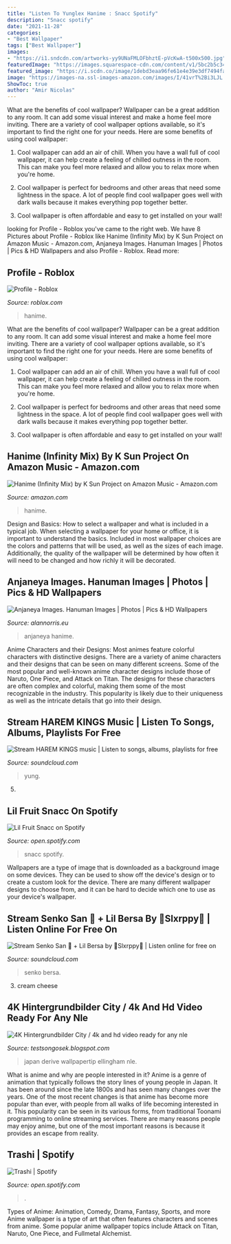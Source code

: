 ```yaml
---
title: "Listen To Yunglex Hanime : Snacc Spotify"
description: "Snacc spotify"
date: "2021-11-28"
categories:
- "Best Wallpaper"
tags: ["Best Wallpaper"]
images:
- "https://i1.sndcdn.com/artworks-yy9UNaFMLOFbhztE-pVcKwA-t500x500.jpg"
featuredImage: "https://images.squarespace-cdn.com/content/v1/5bc2b5c34d546e6867f9cb8a/1587940178132-GCB17JYW7GIWSAQA41N6/ke17ZwdGBToddI8pDm48kPTrHXgsMrSIMwe6YW3w1AZ7gQa3H78H3Y0txjaiv_0fDoOvxcdMmMKkDsyUqMSsMWxHk725yiiHCCLfrh8O1z4YTzHvnKhyp6Da-NYroOW3ZGjoBKy3azqku80C789l0k5fwC0WRNFJBIXiBeNI5fKTrY37saURwPBw8fO2esROAxn-RKSrlQamlL27g22X2A/derive-japan-cody-ellingham.jpg"
featured_image: "https://i.scdn.co/image/1debd3eaa96fe61e4e39e3df7494fad120bdb7b1"
image: "https://images-na.ssl-images-amazon.com/images/I/41vrT%2Bi3LJL._SY445_SX342_QL70_ML2_.jpg"
ShowToc: true
author: "Amir Nicolas"
---
```



What are the benefits of cool wallpaper?
Wallpaper can be a great addition to any room. It can add some visual interest and make a home feel more inviting. There are a variety of cool wallpaper options available, so it's important to find the right one for your needs. Here are some benefits of using cool wallpaper: 
1. Cool wallpaper can add an air of chill. When you have a wall full of cool wallpaper, it can help create a feeling of chilled outness in the room. This can make you feel more relaxed and allow you to relax more when you're home. 

2. Cool wallpaper is perfect for bedrooms and other areas that need some lightness in the space. A lot of people find cool wallpaper goes well with dark walls because it makes everything pop together better. 

3. Cool wallpaper is often affordable and easy to get installed on your wall!

	

		
looking for Profile - Roblox you've came to the right web. We have 8 Pictures about Profile - Roblox like Hanime (Infinity Mix) by K Sun Project on Amazon Music - Amazon.com, Anjaneya Images. Hanuman Images | Photos | Pics &amp; HD Wallpapers and also Profile - Roblox. Read more:
		
    
## Profile - Roblox

<img loading=lazy src="https://tr.rbxcdn.com/ba961c2d6952d663eeeaeed3aba87fd1/352/352/Avatar/Png" onerror="this.onerror=null;this.src='https://tse3.mm.bing.net/th?id=OIP.E1Yoo1VaAwidu0s2-pO82wAAAA&amp;pid=15.1';" alt="Profile - Roblox">

_Source: roblox.com_

>hanime. 

	

What are the benefits of cool wallpaper?
Wallpaper can be a great addition to any room. It can add some visual interest and make a home feel more inviting. There are a variety of cool wallpaper options available, so it's important to find the right one for your needs. Here are some benefits of using cool wallpaper: 
1. Cool wallpaper can add an air of chill. When you have a wall full of cool wallpaper, it can help create a feeling of chilled outness in the room. This can make you feel more relaxed and allow you to relax more when you're home. 

2. Cool wallpaper is perfect for bedrooms and other areas that need some lightness in the space. A lot of people find cool wallpaper goes well with dark walls because it makes everything pop together better. 

3. Cool wallpaper is often affordable and easy to get installed on your wall!

    
## Hanime (Infinity Mix) By K Sun Project On Amazon Music - Amazon.com

<img loading=lazy src="https://images-na.ssl-images-amazon.com/images/I/41vrT%2Bi3LJL._SY445_SX342_QL70_ML2_.jpg" onerror="this.onerror=null;this.src='https://tse2.mm.bing.net/th?id=OIP.t9pPUAfRI5bgvrds_vU2awAAAA&amp;pid=15.1';" alt="Hanime (Infinity Mix) by K Sun Project on Amazon Music - Amazon.com">

_Source: amazon.com_

>hanime. 

	

Design and Basics: How to select a wallpaper and what is included in a typical job.
When selecting a wallpaper for your home or office, it is important to understand the basics. Included in most wallpaper choices are the colors and patterns that will be used, as well as the sizes of each image. Additionally, the quality of the wallpaper will be determined by how often it will need to be changed and how richly it will be decorated.

    
## Anjaneya Images. Hanuman Images | Photos | Pics &amp; HD Wallpapers

<img loading=lazy src="http://alannorris.eu/pics/anjaneya-images-2.jpg" onerror="this.onerror=null;this.src='https://tse2.mm.bing.net/th?id=OIP.UxupOYJDBAPZ3YWb-aJSNgHaNK&amp;pid=15.1';" alt="Anjaneya Images. Hanuman Images | Photos | Pics &amp; HD Wallpapers">

_Source: alannorris.eu_

>anjaneya hanime. 

	

Anime Characters and their Designs: Most animes feature colorful characters with distinctive designs.
There are a variety of anime characters and their designs that can be seen on many different screens. Some of the most popular and well-known anime character designs include those of Naruto, One Piece, and Attack on Titan. The designs for these characters are often complex and colorful, making them some of the most recognizable in the industry. This popularity is likely due to their uniqueness as well as the intricate details that go into their design.

    
## Stream HAREM KINGS Music | Listen To Songs, Albums, Playlists For Free

<img loading=lazy src="https://i1.sndcdn.com/avatars-vEGPSoqSxcv09tdG-Fbwv5g-t500x500.jpg" onerror="this.onerror=null;this.src='https://tse3.mm.bing.net/th?id=OIP.9ezB9aUsaGE4BnHzzaTtRwHaHa&amp;pid=15.1';" alt="Stream HAREM KINGS music | Listen to songs, albums, playlists for free">

_Source: soundcloud.com_

>yung. 

	

5.

    
## Lil Fruit Snacc On Spotify

<img loading=lazy src="https://i.scdn.co/image/76d4a9d1a8ca49f4d85cbb6b3e4839dad1816535" onerror="this.onerror=null;this.src='https://tse3.mm.bing.net/th?id=OIP.pozxl4bCFLH4b_c0hsIuFwHaHa&amp;pid=15.1';" alt="Lil Fruit Snacc on Spotify">

_Source: open.spotify.com_

>snacc spotify. 

	

Wallpapers are a type of image that is downloaded as a background image on some devices. They can be used to show off the device's design or to create a custom look for the device. There are many different wallpaper designs to choose from, and it can be hard to decide which one to use as your device's wallpaper.

    
## Stream Senko San 📸 + Lil Bersa By 🌸Slxrppy🌸 | Listen Online For Free On

<img loading=lazy src="https://i1.sndcdn.com/artworks-yy9UNaFMLOFbhztE-pVcKwA-t500x500.jpg" onerror="this.onerror=null;this.src='https://tse3.mm.bing.net/th?id=OIP.97Dh0Or-xIconq-pmh_KpwHaHa&amp;pid=15.1';" alt="Stream Senko San 📸 + Lil Bersa by 🌸Slxrppy🌸 | Listen online for free on">

_Source: soundcloud.com_

>senko bersa. 

	

3. cream cheese 

    
## 4K Hintergrundbilder City / 4k And Hd Video Ready For Any Nle

<img loading=lazy src="https://images.squarespace-cdn.com/content/v1/5bc2b5c34d546e6867f9cb8a/1587940178132-GCB17JYW7GIWSAQA41N6/ke17ZwdGBToddI8pDm48kPTrHXgsMrSIMwe6YW3w1AZ7gQa3H78H3Y0txjaiv_0fDoOvxcdMmMKkDsyUqMSsMWxHk725yiiHCCLfrh8O1z4YTzHvnKhyp6Da-NYroOW3ZGjoBKy3azqku80C789l0k5fwC0WRNFJBIXiBeNI5fKTrY37saURwPBw8fO2esROAxn-RKSrlQamlL27g22X2A/derive-japan-cody-ellingham.jpg" onerror="this.onerror=null;this.src='https://tse3.mm.bing.net/th?id=OIP.tfceFgp-CTTd6pwfarP0pAHaEK&amp;pid=15.1';" alt="4K Hintergrundbilder City / 4k and hd video ready for any nle">

_Source: testsongosek.blogspot.com_

>japan derive wallpapertip ellingham nle. 

	

What is anime and why are people interested in it?
Anime is a genre of animation that typically follows the story lines of young people in Japan. It has been around since the late 1800s and has seen many changes over the years. One of the most recent changes is that anime has become more popular than ever, with people from all walks of life becoming interested in it. This popularity can be seen in its various forms, from traditional Toonami programming to online streaming services. There are many reasons people may enjoy anime, but one of the most important reasons is because it provides an escape from reality.

    
## Trashi | Spotify

<img loading=lazy src="https://i.scdn.co/image/1debd3eaa96fe61e4e39e3df7494fad120bdb7b1" onerror="this.onerror=null;this.src='https://tse3.mm.bing.net/th?id=OIP.yrD4qbr17gEjtyrLyu2uHwAAAA&amp;pid=15.1';" alt="Trashi | Spotify">

_Source: open.spotify.com_

>. 

	

Types of Anime: Animation, Comedy, Drama, Fantasy, Sports, and more
Anime wallpaper is a type of art that often features characters and scenes from anime. Some popular anime wallpaper topics include Attack on Titan, Naruto, One Piece, and Fullmetal Alchemist.

